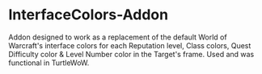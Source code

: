 # InterfaceColors-Addon
Addon designed to work as a replacement of the default World of Warcraft's interface colors for each Reputation level, Class colors, Quest Difficulty color &amp; Level Number color in the Target's frame. Used and was functional in TurtleWoW.
